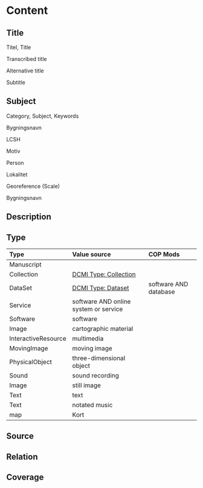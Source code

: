 # Content

## Title

Titel, Title

Transcribed title

Alternative title

Subtitle

## Subject

Category, Subject, Keywords

Bygningsnavn

LCSH

Motiv

Person

Lokalitet

Georeference (Scale)

Bygningsnavn

## Description
## Type


| Type | Value source | COP Mods |
|:----|:--|:-------|
| Manuscript |
| Collection | [DCMI Type: Collection](https://www.dublincore.org/specifications/dublin-core/dcmi-terms/#http://purl.org/dc/dcmitype/Collection) |
| DataSet | [DCMI Type: Dataset](https://www.dublincore.org/specifications/dublin-core/dcmi-terms/#http://purl.org/dc/dcmitype/Dataset) | software AND database |
| Service | software AND online system or service |
| Software | software |
| Image | cartographic material |
| InteractiveResource | multimedia |
| MovingImage | moving image |
| PhysicalObject | three-dimensional object |
| Sound | sound recording |
| Image | still image |
| Text | text
| Text | notated music |
| map | Kort |

## Source
## Relation
## Coverage

